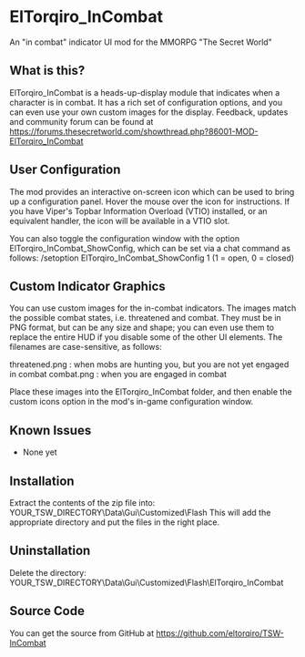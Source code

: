 ElTorqiro_InCombat
==================
An "in combat" indicator UI mod for the MMORPG "The Secret World"
   
   
What is this?
-------------
ElTorqiro_InCombat is a heads-up-display module that indicates when a character is in combat.  It has a rich set of configuration options, and you can even use your own custom images for the display.
Feedback, updates and community forum can be found at https://forums.thesecretworld.com/showthread.php?86001-MOD-ElTorqiro_InCombat
   
   
User Configuration
------------------
The mod provides an interactive on-screen icon which can be used to bring up a configuration panel.  Hover the mouse over the icon for instructions.  If you have Viper's Topbar Information Overload (VTIO) installed, or an equivalent handler, the icon will be available in a VTIO slot.
   
You can also toggle the configuration window with the option ElTorqiro_InCombat_ShowConfig, which can be set via a chat command as follows:
/setoption ElTorqiro_InCombat_ShowConfig 1
(1 = open, 0 = closed)
   
   
Custom Indicator Graphics
-------------------------
You can use custom images for the in-combat indicators.  The images match the possible combat states, i.e. threatened and combat.  They must be in PNG format, but can be any size and shape; you can even use them to replace the entire HUD if you disable some of the other UI elements.  The filenames are case-sensitive, as follows:

threatened.png	: when mobs are hunting you, but you are not yet engaged in combat
combat.png : when you are engaged in combat
	
Place these images into the ElTorqiro_InCombat folder, and then enable the custom icons option in the mod's in-game configuration window.
  
  
Known Issues
------------
* None yet   
   
  
Installation
------------
Extract the contents of the zip file into: YOUR_TSW_DIRECTORY\Data\Gui\Customized\Flash
This will add the appropriate directory and put the files in the right place.

Uninstallation
--------------
Delete the directory: YOUR_TSW_DIRECTORY\Data\Gui\Customized\Flash\ElTorqiro_InCombat
   
   
Source Code
-----------
You can get the source from GitHub at https://github.com/eltorqiro/TSW-InCombat